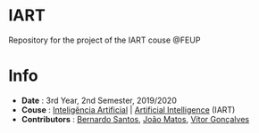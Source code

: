 # IART

Repository for the project of the IART couse @FEUP

# Info
 * **Date** : 3rd Year, 2nd Semester, 2019/2020
 * **Couse** : [Inteligência Artificial](https://sigarra.up.pt/feup/pt/ucurr_geral.ficha_uc_view?pv_ocorrencia_id=436449) | [Artificial Intelligence](https://sigarra.up.pt/feup/en/ucurr_geral.ficha_uc_view?pv_ocorrencia_id=436449) (IART)
 * **Contributors** : [Bernardo Santos](https://github.com/bernas670), [João Matos](https://github.com/joaonmatos), [Vítor Gonçalves](https://github.com/vitorhugo13)

